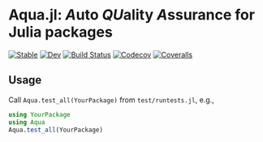 # Aqua.jl: *A*uto *QU*ality *A*ssurance for Julia packages

[![Stable](https://img.shields.io/badge/docs-stable-blue.svg)](https://tkf.github.io/Aqua.jl/stable)
[![Dev](https://img.shields.io/badge/docs-dev-blue.svg)](https://tkf.github.io/Aqua.jl/dev)
[![Build Status](https://travis-ci.com/tkf/Aqua.jl.svg?branch=master)](https://travis-ci.com/tkf/Aqua.jl)
[![Codecov](https://codecov.io/gh/tkf/Aqua.jl/branch/master/graph/badge.svg)](https://codecov.io/gh/tkf/Aqua.jl)
[![Coveralls](https://coveralls.io/repos/github/tkf/Aqua.jl/badge.svg?branch=master)](https://coveralls.io/github/tkf/Aqua.jl?branch=master)

## Usage

Call `Aqua.test_all(YourPackage)` from `test/runtests.jl`, e.g.,

```julia
using YourPackage
using Aqua
Aqua.test_all(YourPackage)
```
